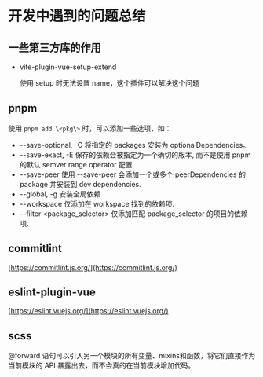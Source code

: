 # 开发中遇到的问题总结

## 一些第三方库的作用

- vite-plugin-vue-setup-extend

  使用 setup 时无法设置 name，这个插件可以解决这个问题

## pnpm

使用 `pnpm add \<pkg\>` 时，可以添加一些选项，如：

- --save-optional, -O
  将指定的 packages 安装为 optionalDependencies。
- --save-exact, -E
  保存的依赖会被指定为一个确切的版本, 而不是使用 pnpm 的默认 semver range operator 配置.
- --save-peer
  使用 --save-peer 会添加一个或多个 peerDependencies 的 package 并安装到 dev dependencies.
- --global, -g
  安装全局依赖
- --workspace
  仅添加在 workspace 找到的依赖项.
- --filter <package_selector>
  仅添加匹配 package_selector 的项目的依赖项.

## commitlint

[https://commitlint.js.org/](https://commitlint.js.org/)

## eslint-plugin-vue

[https://eslint.vuejs.org/](https://eslint.vuejs.org/)

## scss

@forward 语句可以引入另一个模块的所有变量、mixins和函数，将它们直接作为当前模块的 API 暴露出去，而不会真的在当前模块增加代码。
